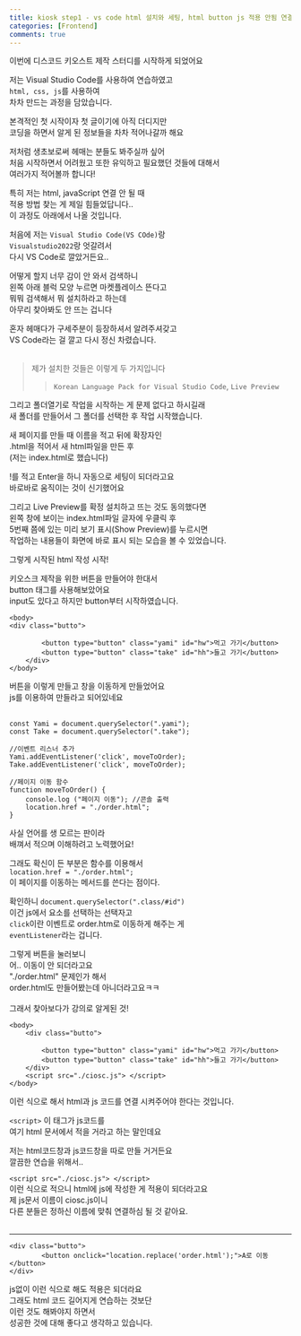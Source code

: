 ```yaml
---
title: kiosk step1 - vs code html 설치와 세팅, html button js 적용 안됨 연결법
categories: [Frontend]
comments: true
---
```


이번에 디스코드 키오스트 제작 스터디를 시작하게 되었어요<br/> 

저는 Visual Studio Code를 사용하여 연습하였고<br/> 
`html, css, js`를 사용하여<br/> 
차차 만드는 과정을 담았습니다.<br/> 

본격적인 첫 시작이자 첫 글이기에 아직 더디지만<br/> 
코딩을 하면서 알게 된 정보들을 차차 적어나갈까 해요<br/> 

저처럼 생초보로써 헤매는 분들도 봐주실까 싶어<br/> 
처음 시작하면서 어려웠고 또한 유익하고 필요했던 것들에 대해서<br/> 
여러가지 적어볼까 합니다!<br/> 

특히 저는 html, javaScript 연결 안 될 때<br/> 
적용 방법 찾는 게 제일 힘들었답니다..<br/> 
이 과정도 아래에서 나올 것입니다.<br/> 


처음에 저는 `Visual Studio Code(VS COde)`랑<br/> 
`Visualstudio2022`랑 엇갈려서<br/> 
다시 VS Code로 깔았거든요..<br/> 

어떻게 할지 너무 감이 안 와서 검색하니<br/> 
왼쪽 아래 블럭 모양 누르면 마켓플레이스 뜬다고<br/> 
뭐뭐 검색해서 뭐 설치하라고 하는데<br/> 
아무리 찾아봐도 안 뜨는 겁니다<br/> 

혼자 헤매다가 구세주분이 등장하셔서 알려주셔갖고<br/> 
VS Code라는 걸 깔고 다시 정신 차렸습니다.<br/> 
</br> 
>제가 설치한 것들은 이렇게 두 가지입니다<br/> 
>>`Korean Language Pack for Visual Studio Code`, `Live Preview`<br/> 

그리고 폴더열기로 작업을 시작하는 게 문제 없다고 하시길래<br/> 
새 폴더를 만들어서 그 폴더를 선택한 후 작업 시작했습니다.<br/> 

새 페이지를 만들 때 이름을 적고 뒤에 확장자인<br/> 
.html을 적어서 새 html파일을 만든 후<br/> 
(저는 index.html로 했습니다)<br/> 

!를 적고 Enter을 하니 자동으로 세팅이 되더라고요<br/> 
바로바로 움직이는 것이 신기했어요<br/> 


그리고 Live Preview를 확정 설치하고 뜨는 것도 동의했다면<br/> 
왼쪽 창에 보이는 index.html파일 글자에 우클릭 후<br/> 
5번째 쯤에 있는 미리 보기 표시(Show Preview)를 누르시면<br/> 
작업하는 내용들이 화면에 바로 표시 되는 모습을 볼 수 있었습니다.<br/> 


그렇게 시작된 html 작성 시작!<br/> 

키오스크 제작을 위한 버튼을 만들어야 한대서<br/> 
button 태그를 사용해보았어요<br/> 
input도 있다고 하지만 button부터 시작하였습니다.<br/> 



``` 
<body> 
<div class="butto">

        <button type="button" class="yami" id="hw">먹고 가기</button> 
        <button type="button" class="take" id="hh">들고 가기</button> 
    </div>
</body> 
``` 


버튼을 이렇게 만들고 창을 이동하게 만들었어요<br/> 
js를 이용하여 만들라고 되어있네요<br/> 
<br/> 

``` 
const Yami = document.querySelector(".yami");
const Take = document.querySelector(".take"); 

//이벤트 리스너 추가
Yami.addEventListener('click', moveToOrder);
Take.addEventListener('click', moveToOrder);

//페이지 이동 함수
function moveToOrder() {
    console.log ("페이지 이동"); //콘솔 출력
    location.href = "./order.html";
}

``` 

사실 언어를 생 모르는 판이라<br/> 
배껴서 적으며 이해하려고 노력했어요!<br/> 

그래도 확신이 든 부분은 함수를 이용해서<br/> 
``location.href = "./order.html";``<br/> 
이 페이지를 이동하는 메서드를 쓴다는 점이다.<br/> 

확인하니 ``document.querySelector(".class/#id")``<br/> 
이건 js에서 요소를 선택하는 선택자고<br/> 
``click``이란 이벤트로 order.htm로 이동하게 해주는 게<br/> 
``eventListener``라는 겁니다.<br/> 


그렇게 버튼을 눌러보니<br/> 
어.. 이동이 안 되더라고요<br/> 
"./order.html" 문제인가 해서<br/> 
order.html도 만들어봤는데 아니더라고요ㅋㅋ<br/> 
<br/> 
그래서 찾아보다가 강의로 알게된 것!<br/> 


``` 
<body>
    <div class="butto">

        <button type="button" class="yami" id="hw">먹고 가기</button> 
        <button type="button" class="take" id="hh">들고 가기</button> 
    </div> 
    <script src="./ciosc.js"> </script>
</body>
``` 

이런 식으로 해서 html과 js 코드를 연결 시켜주어야 한다는 것입니다.<br/> 

`<script>` 이 태그가 js코드를<br/> 
여기 html 문서에서 적을 거라고 하는 말인데요<br/> 

저는 html코드창과 js코드창을 따로 만들 거거든요<br/> 
깔끔한 연습을 위해서..<br/> 

``<script src="./ciosc.js"> </script>``<br/> 
이런 식으로 적으니 html에 js에 작성한 게 적용이 되더라고요<br/> 
제 js문서 이름이 ciosc.js이니<br/> 
다른 분들은 정하신 이름에 맞춰 연결하심 될 것 같아요.<br/> 
<br/> 

*** 
```
<div class="butto">
        <button onclick="location.replace('order.html');">A로 이동</button> 
</div>
``` 
js없이 이런 식으로 해도 적용은 되더라요<br/> 
그래도 html 코드 길어지게 연습하는 것보단<br/> 
이런 것도 해봐야지 하면서<br/> 
성공한 것에 대해 좋다고 생각하고 있습니다.<br/> 


